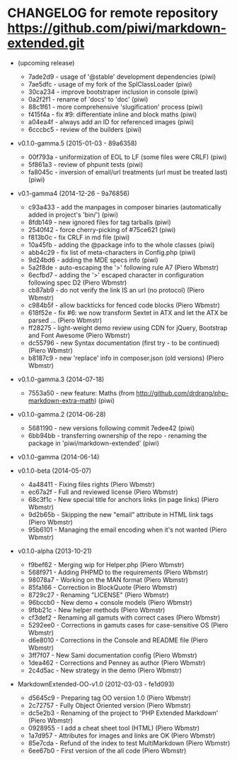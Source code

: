 # CHANGELOG for remote repository  https://github.com/piwi/markdown-extended.git

* (upcoming release)

    * 7ade2d9 - usage of '@stable' development dependencies (piwi)
    * 7ae5dfc - usage of my fork of the SplClassLoader (piwi)
    * 30ca234 - improve bootstraper inclusion in console (piwi)
    * 0a2f2f1 - rename of 'docs' to 'doc' (piwi)
    * 88c1f61 - more comprehensive 'slugification' process (piwi)
    * f415f4a - fix #9: differentiate inline and block maths (piwi)
    * a04ea4f - always add an ID for referenced images (piwi)
    * 6cccbc5 - review of the builders (piwi)

* v0.1.0-gamma.5 (2015-01-03 - 89a6358)

    * 00f793a - uniformization of EOL to LF (some files were CRLF) (piwi)
    * 5f861a3 - review of phpunit tests (piwi)
    * fa8045c - inversion of email/url treatments (url must be treated last) (piwi)

* v0.1-gamma4 (2014-12-26 - 9a76856)

    * c93a433 - add the manpages in composer binaries (automatically added in project's 'bin/') (piwi)
    * 8fdb149 - new ignored files for tag tarballs (piwi)
    * 2540f42 - force cherry-picking of #75ce621 (piwi)
    * f813b0c - fix CRLF in md file (piwi)
    * 10a45fb - adding the @package info to the whole classes (piwi)
    * abb4c29 - fix list of meta-characters in Config.php (piwi)
    * 9d24bd6 - adding the MDE specs info (piwi)
    * 5a2f8de - auto-escaping the '>' following rule A7 (Piero Wbmstr)
    * 6ecfbd7 - adding the '>' escaped character in configuration following spec D2 (Piero Wbmstr)
    * cb87ab9 - do not verify the link IS an url (no protocol) (Piero Wbmstr)
    * c984b5f - allow backticks for fenced code blocks (Piero Wbmstr)
    * 618f52e - fix #6: we now transform Sextet in ATX and let the ATX be parsed ... (Piero Wbmstr)
    * ff28275 - light-weight demo review using CDN for jQuery, Bootstrap and Font Awesome (Piero Wbmstr)
    * dc55796 - new Syntax documentation (first try - to be continued) (Piero Wbmstr)
    * b8187c9 - new 'replace' info in composer.json (old versions) (Piero Wbmstr)

* v0.1.0-gamma.3 (2014-07-18)

    * 7553a50 - new feature: Maths (from http://github.com/drdrang/php-markdown-extra-math) (piwi)

* v0.1.0-gamma.2 (2014-06-28)

    * 5681190 - new versions following commit 7edee42 (piwi)
    * 6bb94bb - transferring ownership of the repo - renaming the package in 'piwi/markdown-extended' (piwi)

* v0.1.0-gamma (2014-06-14)
* v0.1.0-beta (2014-05-07)

    * 4a48411 - Fixing files rights (Piero Wbmstr)
    * ec67a2f - Full and reviewed license (Piero Wbmstr)
    * 68c3f1c - New special title for anchors links (in page links) (Piero Wbmstr)
    * 9d2b65b - Skipping the new "email" attribute in HTML link tags (Piero Wbmstr)
    * 95b6101 - Managing the email encoding when it's not wanted (Piero Wbmstr)

* v0.1.0-alpha (2013-10-21)

    * f9bef62 - Merging wip for Helper.php (Piero Wbmstr)
    * 568f971 - Adding PHPMD to the requirements (Piero Wbmstr)
    * 98078a7 - Working on the MAN format (Piero Wbmstr)
    * 85fa166 - Correction in BlockQuote (Piero Wbmstr)
    * 8729c27 - Renaming "LICENSE" (Piero Wbmstr)
    * 96bccb0 - New demo + console models (Piero Wbmstr)
    * 9fbb21c - New helper methods (Piero Wbmstr)
    * cf3def2 - Renaming all gamuts with correct cases (Piero Wbmstr)
    * 5292ee0 - Corrections in gamuts cases for case-sensitive OS (Piero Wbmstr)
    * d6e8010 - Corrections in the Console and README file (Piero Wbmstr)
    * 3ff7f07 - New Sami documentation config (Piero Wbmstr)
    * 1dea462 - Corrections and Penney as author (Piero Wbmstr)
    * 2c4d5ac - New strategy in the demo (Piero Wbmstr)

* MarkdownExtended-OO-v1.0 (2012-03-03 - fe1d093)

    * d5645c9 - Preparing tag OO version 1.0 (Piero Wbmstr)
    * 2c72757 - Fully Object Oriented version (Piero Wbmstr)
    * dc5e2b3 - Renaming of the project to 'PHP Extended Markdown' (Piero Wbmstr)
    * 0928955 - I add a cheat sheet tool (HTML) (Piero Wbmstr)
    * 1a7d957 - Attributes for images and links are OK (Piero Wbmstr)
    * 85e7cda - Refund of the index to test MultiMarkdown (Piero Wbmstr)
    * 6ee67b0 - First version of the all code (Piero Wbmstr)

